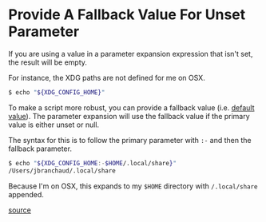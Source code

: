 # Provide A Fallback Value For Unset Parameter

If you are using a value in a parameter expansion expression that isn't set,
the result will be empty.

For instance, the XDG paths are not defined for me on OSX.

```bash
$ echo "${XDG_CONFIG_HOME}"

```

To make a script more robust, you can provide a fallback value (i.e. [default
value](https://wiki.bash-hackers.org/syntax/pe#use_a_default_value)). The
parameter expansion will use the fallback value if the primary value is either
unset or null.

The syntax for this is to follow the primary parameter with `:-` and then the
fallback parameter.

```bash
$ echo "${XDG_CONFIG_HOME:-$HOME/.local/share}"
/Users/jbranchaud/.local/share
```

Because I'm on OSX, this expands to my `$HOME` directory with `/.local/share`
appended.

[source](https://unix.stackexchange.com/a/122848/5916)

